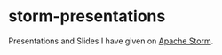 # storm-presentations
Presentations and Slides I have given on [Apache Storm](https://storm.apache.org/).
